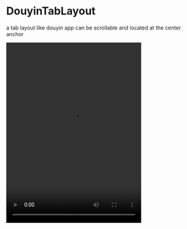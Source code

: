 # DouyinTabLayout
a tab layout like douyin app can be scrollable and located at the center anchor


<video id="video" controls="" width="360px" height="480px">
<source id="mp4" src="./app/screen-recoder/douyin-tablayout.mp4">
</video>
